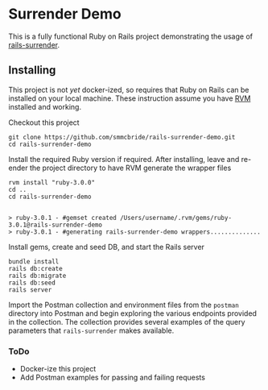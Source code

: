 # Surrender Demo
This is a fully functional Ruby on Rails project demonstrating the usage of 
[rails-surrender](https://github.com/smmcbride/rails-surrender).


## Installing
This project is not _yet_ docker-ized, so requires that Ruby on Rails can be installed on your local machine. These 
instruction assume you have [RVM](https://rvm.io/) installed and working.

Checkout this project
```shell
git clone https://github.com/smmcbride/rails-surrender-demo.git
cd rails-surrender-demo
```

Install the required Ruby version if required. After installing, leave and re-ender the project directory to have RVM 
generate the wrapper files
```shell
rvm install "ruby-3.0.0"
cd ..
cd rails-surrender-demo


> ruby-3.0.1 - #gemset created /Users/username/.rvm/gems/ruby-3.0.1@rails-surrender-demo
> ruby-3.0.1 - #generating rails-surrender-demo wrappers..............
```

Install gems, create and seed DB, and start the Rails server
```shell
bundle install
rails db:create
rails db:migrate
rails db:seed
rails server
```

Import the Postman collection and environment files from the `postman` directory into Postman and begin exploring the 
various endpoints provided in the collection. The collection provides several examples of the query parameters that 
`rails-surrender` makes available.

### ToDo
* Docker-ize this project
* Add Postman examples for passing and failing requests
